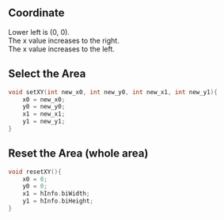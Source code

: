 ## Coordinate
Lower left is (0, 0).  
The x value increases to the right.  
The x value increases to the left.  
 
## Select the Area
```c
void setXY(int new_x0, int new_y0, int new_x1, int new_y1){
	x0 = new_x0;
	y0 = new_y0;
	x1 = new_x1;
	y1 = new_y1;
}
```
## Reset the Area (whole area)
```c
void resetXY(){
	x0 = 0;
	y0 = 0;
	x1 = hInfo.biWidth;
	y1 = hInfo.biHeight;
}
```
